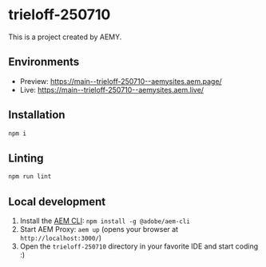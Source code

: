 # trieloff-250710

This is a project created by AEMY.

## Environments

- Preview: https://main--trieloff-250710--aemysites.aem.page/
- Live: https://main--trieloff-250710--aemysites.aem.live/

## Installation

```sh
npm i
```

## Linting

```sh
npm run lint
```

## Local development

1. Install the [AEM CLI](https://github.com/adobe/helix-cli): `npm install -g @adobe/aem-cli`
1. Start AEM Proxy: `aem up` (opens your browser at `http://localhost:3000/`)
1. Open the `trieloff-250710` directory in your favorite IDE and start coding :)